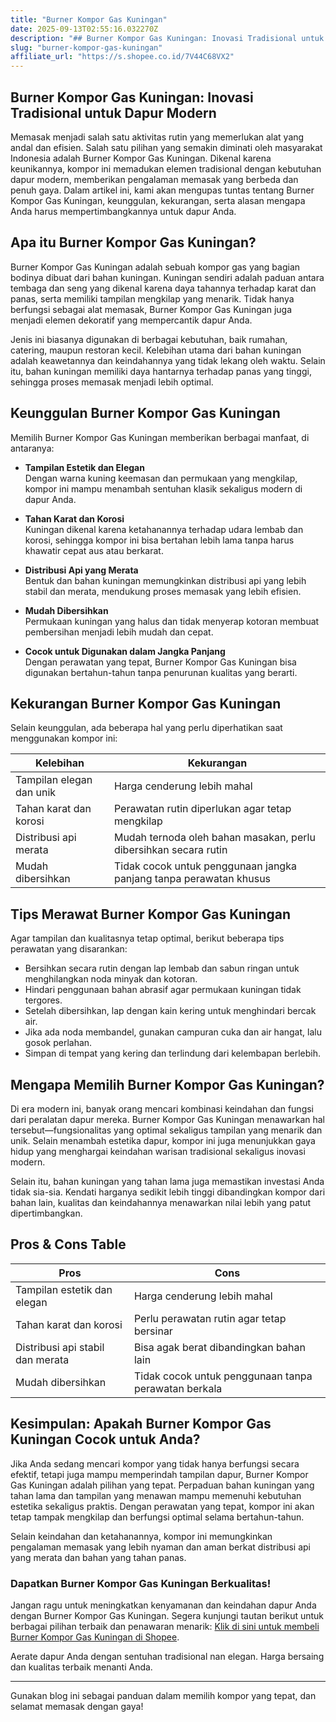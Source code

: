```yaml
---
title: "Burner Kompor Gas Kuningan"
date: 2025-09-13T02:55:16.032270Z
description: "## Burner Kompor Gas Kuningan: Inovasi Tradisional untuk Dapur Modern..."
slug: "burner-kompor-gas-kuningan"
affiliate_url: "https://s.shopee.co.id/7V44C68VX2"
---
```

## Burner Kompor Gas Kuningan: Inovasi Tradisional untuk Dapur Modern

Memasak menjadi salah satu aktivitas rutin yang memerlukan alat yang andal dan efisien. Salah satu pilihan yang semakin diminati oleh masyarakat Indonesia adalah Burner Kompor Gas Kuningan. Dikenal karena keunikannya, kompor ini memadukan elemen tradisional dengan kebutuhan dapur modern, memberikan pengalaman memasak yang berbeda dan penuh gaya. Dalam artikel ini, kami akan mengupas tuntas tentang Burner Kompor Gas Kuningan, keunggulan, kekurangan, serta alasan mengapa Anda harus mempertimbangkannya untuk dapur Anda.

## Apa itu Burner Kompor Gas Kuningan?

Burner Kompor Gas Kuningan adalah sebuah kompor gas yang bagian bodinya dibuat dari bahan kuningan. Kuningan sendiri adalah paduan antara tembaga dan seng yang dikenal karena daya tahannya terhadap karat dan panas, serta memiliki tampilan mengkilap yang menarik. Tidak hanya berfungsi sebagai alat memasak, Burner Kompor Gas Kuningan juga menjadi elemen dekoratif yang mempercantik dapur Anda.

Jenis ini biasanya digunakan di berbagai kebutuhan, baik rumahan, catering, maupun restoran kecil. Kelebihan utama dari bahan kuningan adalah keawetannya dan keindahannya yang tidak lekang oleh waktu. Selain itu, bahan kuningan memiliki daya hantarnya terhadap panas yang tinggi, sehingga proses memasak menjadi lebih optimal.

## Keunggulan Burner Kompor Gas Kuningan

Memilih Burner Kompor Gas Kuningan memberikan berbagai manfaat, di antaranya:

- **Tampilan Estetik dan Elegan**  
  Dengan warna kuning keemasan dan permukaan yang mengkilap, kompor ini mampu menambah sentuhan klasik sekaligus modern di dapur Anda.

- **Tahan Karat dan Korosi**  
  Kuningan dikenal karena ketahanannya terhadap udara lembab dan korosi, sehingga kompor ini bisa bertahan lebih lama tanpa harus khawatir cepat aus atau berkarat.

- **Distribusi Api yang Merata**  
  Bentuk dan bahan kuningan memungkinkan distribusi api yang lebih stabil dan merata, mendukung proses memasak yang lebih efisien.

- **Mudah Dibersihkan**  
  Permukaan kuningan yang halus dan tidak menyerap kotoran membuat pembersihan menjadi lebih mudah dan cepat.

- **Cocok untuk Digunakan dalam Jangka Panjang**  
  Dengan perawatan yang tepat, Burner Kompor Gas Kuningan bisa digunakan bertahun-tahun tanpa penurunan kualitas yang berarti.

## Kekurangan Burner Kompor Gas Kuningan

Selain keunggulan, ada beberapa hal yang perlu diperhatikan saat menggunakan kompor ini:

| **Kelebihan**               | **Kekurangan**                        |
|------------------------------|-------------------------------------|
| Tampilan elegan dan unik    | Harga cenderung lebih mahal        |
| Tahan karat dan korosi     | Perawatan rutin diperlukan agar tetap mengkilap |
| Distribusi api merata       | Mudah ternoda oleh bahan masakan, perlu dibersihkan secara rutin |
| Mudah dibersihkan          | Tidak cocok untuk penggunaan jangka panjang tanpa perawatan khusus |

## Tips Merawat Burner Kompor Gas Kuningan

Agar tampilan dan kualitasnya tetap optimal, berikut beberapa tips perawatan yang disarankan:

- Bersihkan secara rutin dengan lap lembab dan sabun ringan untuk menghilangkan noda minyak dan kotoran.
- Hindari penggunaan bahan abrasif agar permukaan kuningan tidak tergores.
- Setelah dibersihkan, lap dengan kain kering untuk menghindari bercak air.
- Jika ada noda membandel, gunakan campuran cuka dan air hangat, lalu gosok perlahan.
- Simpan di tempat yang kering dan terlindung dari kelembapan berlebih.

## Mengapa Memilih Burner Kompor Gas Kuningan?

Di era modern ini, banyak orang mencari kombinasi keindahan dan fungsi dari peralatan dapur mereka. Burner Kompor Gas Kuningan menawarkan hal tersebut—fungsionalitas yang optimal sekaligus tampilan yang menarik dan unik. Selain menambah estetika dapur, kompor ini juga menunjukkan gaya hidup yang menghargai keindahan warisan tradisional sekaligus inovasi modern.

Selain itu, bahan kuningan yang tahan lama juga memastikan investasi Anda tidak sia-sia. Kendati harganya sedikit lebih tinggi dibandingkan kompor dari bahan lain, kualitas dan keindahannya menawarkan nilai lebih yang patut dipertimbangkan.

## Pros & Cons Table

| **Pros**                                 | **Cons**                                         |
|------------------------------------------|--------------------------------------------------|
| Tampilan estetik dan elegan             | Harga cenderung lebih mahal                     |
| Tahan karat dan korosi                  | Perlu perawatan rutin agar tetap bersinar     |
| Distribusi api stabil dan merata        | Bisa agak berat dibandingkan bahan lain       |
| Mudah dibersihkan                       | Tidak cocok untuk penggunaan tanpa perawatan berkala |

## Kesimpulan: Apakah Burner Kompor Gas Kuningan Cocok untuk Anda?

Jika Anda sedang mencari kompor yang tidak hanya berfungsi secara efektif, tetapi juga mampu memperindah tampilan dapur, Burner Kompor Gas Kuningan adalah pilihan yang tepat. Perpaduan bahan kuningan yang tahan lama dan tampilan yang menawan mampu memenuhi kebutuhan estetika sekaligus praktis. Dengan perawatan yang tepat, kompor ini akan tetap tampak mengkilap dan berfungsi optimal selama bertahun-tahun.

Selain keindahan dan ketahanannya, kompor ini memungkinkan pengalaman memasak yang lebih nyaman dan aman berkat distribusi api yang merata dan bahan yang tahan panas.

### Dapatkan Burner Kompor Gas Kuningan Berkualitas!

Jangan ragu untuk meningkatkan kenyamanan dan keindahan dapur Anda dengan Burner Kompor Gas Kuningan. Segera kunjungi tautan berikut untuk berbagai pilihan terbaik dan penawaran menarik: [Klik di sini untuk membeli Burner Kompor Gas Kuningan di Shopee](https://s.shopee.co.id/7V44C68VX2). 

Aerate dapur Anda dengan sentuhan tradisional nan elegan. Harga bersaing dan kualitas terbaik menanti Anda.

---

Gunakan blog ini sebagai panduan dalam memilih kompor yang tepat, dan selamat memasak dengan gaya!